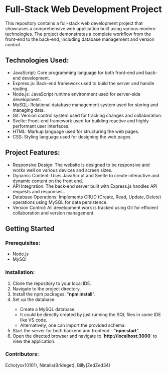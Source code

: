 <h1 align = "left">Full-Stack Web Development Project </h1>
This repository contains a full-stack web development project that showcases a comprehensive web application built using various modern technologies. The project demonstrates a complete workflow from the front-end to the back-end, including database management and version control.


<h2 align = "left"> Technologies Used:</h2>
<ul>
  <li> JavaScript: Core programming language for both front-end and back-end development.</li>
<li>Express.js: Back-end framework used to build the server and handle routing.</li>
<li>Node.js: JavaScript runtime environment used for server-side development.</li>
<li>MySQL: Relational database management system used for storing and managing data.</li>
<li>Git: Version control system used for tracking changes and collaboration.</li>
<li>Svelte: Front-end framework used for building reactive and highly performant user interfaces.</li>
<li>HTML: Markup language used for structuring the web pages.</li >
<li>CSS: Styling language used for designing the web pages.</li>
</ul>

<h2 align = "left"> Project Features:</h2>

<ul>
  <li>Responsive Design: The website is designed to be responsive and works well on various devices and screen sizes. </li>
  <li>Dynamic Content: Uses JavaScript and Svelte to create interactive and dynamic content on the front end.</li>
  <li>API Integration: The back-end server built with Express.js handles API requests and responses..</li>
  <li>Database Operations: Implements CRUD (Create, Read, Update, Delete) operations using MySQL for data persistence.</li>
  <li>Version Control: All development work is tracked using Git for efficient collaboration and version management.</li>

</ul>

<h2 align = "left"> Getting Started</h2>
<h3 align = "left">Prerequisites:</h3>
<ul>
  <li>Node.js</li>
  <li>MySQl</li>
</ul>

<h3 align = "left"> Installation: </h3>
<ol>
  <li> Clone the repository to your local IDE. </li>
  <li>Navigate to the project directory.</li>
  <li> Install the npm packages. "<b>npm install</b>".</li>
  <li>Set up the database.</li>
    <ul>
  <li> Create a MySQL database.</li>
  <li> It could be directly created by just running the SQL files in some IDE like VS code.</li>
  <li> Alternatively, one can import the provided schema.</li></ul>
  <li> Start the server for both backend and frontend - "<b>npm start</b>".</li>
  <li> Open the directed browser and navigate to `<b>http://localhost:3000</b>` to view the application.</li>
    </ol>
    
<h3 align = "left"> Contributors: </h3>
<p>
   Echo(yxx10101), Natalia(Brideget), Billy(ZedZed34)
  

</p>
